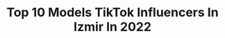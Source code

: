 ---
title: Top 10 Models TikTok Influencers In Izmir In 2022
description: >-
  Find top models TikTok influencers in Izmir in 2022. Most popular hashtags: #ke #tiktok #opposelfie #izmir.
platform: TikTok
hits: 4
text_top: Analyze the most popular TikTok influencers on inBeat.
text_bottom: inBeat aggregates 4 TikTok influencers like this in Izmir, Turkey for you to pitch.
profiles:
  - username: "katmercibey"
    fullname: >-
      Katmercibey
    bio: >-
      İnstagram : katmercibey
    location: "Turkey"
    followers: 32300
    engagement: 443
    commentsToLikes: 0.015312
    id: ck8kcvvu235n20j78tjmx6spd
    verified: false
    hashtags: "#katmercibey, #food, #turkiye, #like"
  - username: "cerenx.sky"
    fullname: >-
      ●♡ ❄Farkettii❄ ♡●
    bio: >-
      PROFİLİ ÇALMAYIN LAĞNNN 14 yaşındayım tşk Ceysi takibe al lağnnn😘👌🏻❄
    location: "Turkey"
    followers: 3592
    engagement: 2243
    commentsToLikes: 0.053907
    id: ckbetx708d13v0j23lu7mv2ca
    verified: false
    hashtags: "#ak, #opposelfie, #ke, #vsp"
  - username: "batuhan049"
    fullname: >-
      SPORCU🤪
    bio: >-
      İnstagram @batuhan049 💥⚡️İ Z M İ R⚡️💥 80 K ? 🇹🇷
    location: "Turkey"
    followers: 67300
    engagement: 465
    commentsToLikes: 0.027096
    id: ckbkdl8yh3lpw0j23iamlva0c
    verified: false
    hashtags: "#ke, #kilo, #antren, #hayat"
  - username: "yakupozkan69"
    fullname: >-
      Yakup ÖZKAN
    bio: >-
      İstanbul kapalıçarşı’da Dünyaya nam salan fenomen kuyumcu mağazası.⭐️DESİGNER⭐️
    location: "Turkey"
    followers: 609700
    engagement: 367
    commentsToLikes: 0.010725
    id: ck9n55rdp6n730j78jhxu3qal
    verified: false
    hashtags: "#22ct, #almanya, #alt, #22ayar"
  - username: "itsboodka"
    fullname: >-
      『Mc』ツ
    bio: >-
      Syrian YouTuber | Model Content creator @instagram & @youtube YouTube channel 🚩
    location: "Turkey"
    followers: 16500
    engagement: 398
    commentsToLikes: 0.119835
    id: cka6e81pratos0i78ucexrepo
    verified: false
    hashtags: ""
  - username: "tatlipinar"
    fullname: >-
      pınar tatlì
    bio: >-
      instagram pinar_tatli27 Solist🎤 model👸 fokegitmeni🦈
    location: "Turkey"
    followers: 21000
    engagement: 1024
    commentsToLikes: 0.027110
    id: ckauq7oxcvbk30j232vt5ns1s
    verified: false
    hashtags: "#kesfett, #tiktok, #nowaterchallenge, #kesfetten"
  - username: "fatmakursat34"
    fullname: >-
      Fatma kürşat
    bio: >-
      İNSTAGRAM; @fatmakursat347 ✨FKFC ailem✨ İstanbul/Mardin🇹🇷 Model🧕🏻
    location: "Turkey"
    followers: 272700
    engagement: 888
    commentsToLikes: 0.017506
    id: ckbf6k0mvw8tq0j23bkti0fyo
    verified: false
    hashtags: "#ke, #opposelfie, #beni, #voiceeffects"
  - username: "61deniz16"
    fullname: >-
      Deniz
    bio: >-
      Instagram /61deniz16👈 💃Danse💃 🌸Model🌸
    location: "Turkey"
    followers: 133500
    engagement: 1004
    commentsToLikes: 0.014292
    id: ckb999eortgl90j23rhf3o36h
    verified: false
    hashtags: "#roman, #show, #gamzelering, #banabak"
  - username: "selmanfndkc"
    fullname: >-
      selman
    bio: >-
      gameover #maeTeam İstanbul Üni-İnşaat müh 🎓’18 Model
    location: "Turkey"
    followers: 30800
    engagement: 465
    commentsToLikes: 0.029971
    id: cka0tvsiorolz0i78ji4rcom7
    verified: false
    hashtags: "#beslenme, #ketojenik, #diyet, #kiloverme"
  - username: "pelinnayyyy"
    fullname: >-
      Pelinnayyyyyy
    bio: >-
      Model /oyuncu İnstagram adresimi takip edin ❤️ Kürt kızı ❤️ boğa kadını
    location: "Turkey"
    followers: 98400
    engagement: 865
    commentsToLikes: 0.015125
    id: ckbam3webd1nx0j23kab8u1my
    verified: false
    hashtags: "#ke, #efsaney, #foryou, #atak"
---
